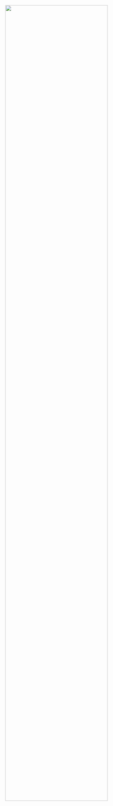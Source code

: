 <p>
  <code><img width="80%" src="https://media.giphy.com/media/ko7twHhomhk8E/giphy.gif"></code> 
</p>

